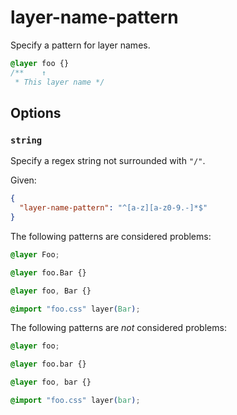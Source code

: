 # layer-name-pattern

Specify a pattern for layer names.

<!-- prettier-ignore -->
```css
@layer foo {}
/**    ↑
 * This layer name */
```

## Options

### `string`

Specify a regex string not surrounded with `"/"`.

Given:

```json
{
  "layer-name-pattern": "^[a-z][a-z0-9.-]*$"
}
```

The following patterns are considered problems:

<!-- prettier-ignore -->
```css
@layer Foo;
```

<!-- prettier-ignore -->
```css
@layer foo.Bar {}
```

<!-- prettier-ignore -->
```css
@layer foo, Bar {}
```

<!-- prettier-ignore -->
```css
@import "foo.css" layer(Bar);
```

The following patterns are _not_ considered problems:

<!-- prettier-ignore -->
```css
@layer foo;
```

<!-- prettier-ignore -->
```css
@layer foo.bar {}
```

<!-- prettier-ignore -->
```css
@layer foo, bar {}
```

<!-- prettier-ignore -->
```css
@import "foo.css" layer(bar);
```
